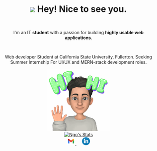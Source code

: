 <div align="center">
<h1><img src="https://emojis.slackmojis.com/emojis/images/1531849430/4246/blob-sunglasses.gif?1531849430" width="30"/> Hey! Nice to see you.</h1>

<br>

<p> I'm an IT <strong>student</strong> with a passion for building <strong>highly usable web applications</strong>.</p>
<br>
<p>Web developer Student at California State University, Fullerton. Seeking Summer Internship For UI/UX and MERN-stack development roles. <p>
<img src="./MyEmoji_20210609_052518_3351.gif" width="200px" height ="200px">

<br>

  <a href="https://github.com/ngotuan1994" class="rich-diff-level-one">
    <img src="https://github-readme-stats.vercel.app/api?username=ngotuan1994&icon_color=586069&text_color=586069&bg_color=fff&line_height=30&hide_title=true&title_color=0366d6" alt="Ngo's Stats" >
  </a>

<br>

 
  <a href="mailto:ngotuan911@gmail.com">
    <img src=".//gmail.svg" width="26px"/>
  </a>
  &emsp;
  <a href=" www.linkedin.com/in/tuanngo1994">
    <img src="./linkedin.svg" width="26px"/>
  </a>
<br>
</div>


